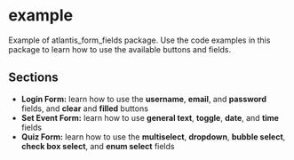 # example
Example of atlantis_form_fields package. Use the code examples in this package to learn how to use the available buttons and fields.

## Sections
 - **Login Form:** learn how to use the **username**, **email**, and **password** fields, and **clear** and **filled** buttons
 - **Set Event Form:** learn how to use **general text**, **toggle**, **date**, and **time** fields
 - **Quiz Form:** learn how to use the **multiselect**, **dropdown**, **bubble select**, **check box select**, and **enum select** fields

